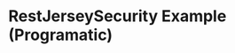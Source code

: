# RestJerseySecurity Example (Programatic)
<!-- Rest Security:
Authentication:
	following are authentication protocol where Rest service using:
		Basic:
			Simplest protocol over HTTP.
			Client sends Base-64 encoded userid and password within request header.
			if user failed to authenticate the server send response 401 Unauthorization code.
			WWW-Authenticate: tell which authentication protocol client should use.
		Digest:
			Client has not to send text password over HTTP.
			It exchange the MD5 hashes of the username,password,operation,URI and messge body.
			
				H1=MD5(username:realm:password)
				H2=MD5(httpmethod;uri)
				response=MD5(H1+":nonce:nc:cnonce:qop:"+H2)
			limitation of this protocol is using must HTTPS
		X.509(client_cert) (Client certification):
			exchange digitally signed certificate between client and server.
			No need of user authentication over HTTP
			Most secure way to perform authentication.

	Validity the identity of client who trying to access the resource.
	example: userid and password credentials.
	
Authorization:
	whether certail user will allow to access or invokde perticular resource.
	It performs by associating one or more roles.


Configuring Security
	Container managed security
	JAX-RS SecurityContext
	Declarative Security
	-->
